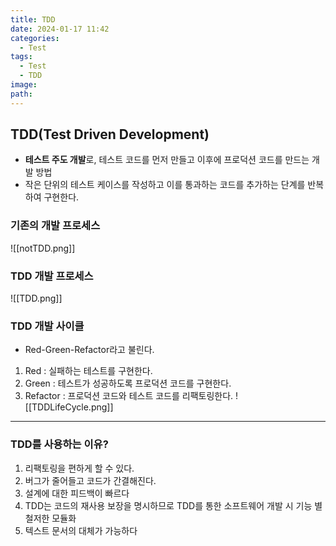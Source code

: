 ```yaml
---
title: TDD
date: 2024-01-17 11:42
categories:
  - Test
tags:
  - Test
  - TDD
image: 
path:
---
```


## TDD(Test Driven Development)
 + **테스트 주도 개발**로, 테스트 코드를 먼저 만들고 이후에 프로덕션 코드를 만드는 개발 방법
 + 작은 단위의 테스트 케이스를 작성하고 이를 통과하는 코드를 추가하는 단계를 반복하여 구현한다.

### 기존의 개발 프로세스
![[notTDD.png]]

### TDD 개발 프로세스
![[TDD.png]]


### TDD 개발 사이클
+ Red-Green-Refactor라고 불린다.

1. Red : 실패하는 테스트를 구현한다.
2. Green : 테스트가 성공하도록 프로덕션 코드를 구현한다.
3. Refactor : 프로덕션 코드와 테스트 코드를 리팩토링한다.
![[TDDLifeCycle.png]]

---
### TDD를 사용하는 이유?
1. 리팩토링을 편하게 할 수 있다.
2. 버그가 줄어들고 코드가 간결해진다.
3. 설계에 대한 피드백이 빠르다
4. TDD는 코드의 재사용 보장을 명시하므로 TDD를 통한 소프트웨어 개발 시 기능 별 철저한 모듈화
5. 텍스트 문서의 대체가 가능하다
